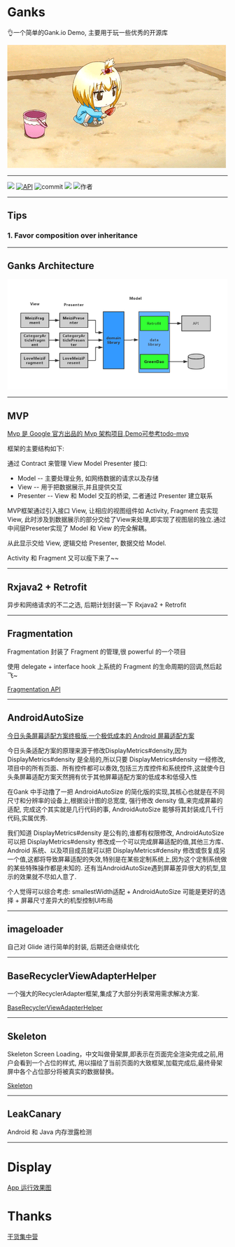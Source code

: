 # Ganks

👌一个简单的Gank.io Demo, 主要用于玩一些优秀的开源库

![](https://github.com/xianfeng92/Ganks/blob/master/images/bugbug.gif)

----------------------------------------------------
![](https://img.shields.io/badge/Build-passing-brightgreen.svg)
[![API](https://img.shields.io/badge/API-28%2B-brightgreen.svg?style=flat)](https://android-arsenal.com/api?level=28)
![commit](https://img.shields.io/github/commit-activity/m/xianfeng92/Ganks.svg)
![](https://img.shields.io/github/repo-size/xianfeng92/Ganks.svg)
![作者](https://img.shields.io/badge/Author-xianfeng92-brightgreen.svg)

----------------------------------------------------

## Tips
### 1. Favor composition over inheritance


----------------------------------------------------
## Ganks Architecture

![Ganks Architecture](https://github.com/xianfeng92/Ganks/blob/master/images/MVP.png)

---------------------------------------------------

## MVP

[Mvp 是 Google 官方出品的 Mvp 架构项目,Demo可参考todo-mvp](https://github.com/googlesamples/android-architecture/tree/todo-mvp/)

框架的主要结构如下:

通过 Contract 来管理 View Model Presenter 接口:

* Model -- 主要处理业务, 如网络数据的请求以及存储
* View --  用于把数据展示,并且提供交互
* Presenter -- View 和 Model 交互的桥梁, 二者通过 Presenter 建立联系

MVP框架通过引入接口 View, 让相应的视图组件如 Activity, Fragment 去实现 View, 此时涉及到数据展示的部分交给了View来处理,即实现了视图层的独立.通过中间层Preseter实现了 Model 和 View 的完全解耦。

从此显示交给 View, 逻辑交给 Presenter, 数据交给 Model. 

Activity 和 Fragment 又可以瘦下来了~~

---------------------------------------------------
## Rxjava2 + Retrofit

异步和网络请求的不二之选, 后期计划封装一下 Rxjava2 + Retrofit

--------------------------------------------------
## Fragmentation

Fragmentation 封装了 Fragment 的管理,很 powerful 的一个项目

使用 delegate + interface hook 上系统的 Fragment 的生命周期的回调,然后起飞~

[Fragmentation API](https://github.com/YoKeyword/Fragmentation/wiki/2.-API)

-------------------------------------------------
## AndroidAutoSize

[今日头条屏幕适配方案终极版,一个极低成本的 Android 屏幕适配方案](https://github.com/JessYanCoding/AndroidAutoSize)

今日头条适配方案的原理来源于修改DisplayMetrics#density,因为 DisplayMetrics#density 是全局的,所以只要 DisplayMetrics#density 一经修改,项目中的所有页面、所有控件都可以奏效,包括三方库控件和系统控件,这就使今日头条屏幕适配方案天然拥有优于其他屏幕适配方案的低成本和低侵入性

在Gank 中手动撸了一把 AndroidAutoSize 的简化版的实现,其核心也就是在不同尺寸和分辨率的设备上,根据设计图的总宽度,
强行修改 density 值,来完成屏幕的适配, 完成这个其实就是几行代码的事, AndroidAutoSize 能够将其封装成几千行代码,实属优秀.

我们知道 DisplayMetrics#density 是公有的,谁都有权限修改, AndroidAutoSize 可以把 DisplayMetrics#density 修改成一个可以完成屏幕适配的值,其他三方库、Android 系统、以及项目成员就可以把 DisplayMetrics#density 修改或恢复成另一个值,这都将导致屏幕适配的失效,特别是在某些定制系统上,因为这个定制系统做的某些特殊操作都是未知的. 还有当AndroidAutoSize遇到屏幕差异很大的机型,显示的效果就不尽如人意了.

个人觉得可以综合考虑: smallestWidth适配 + AndroidAutoSize 可能是更好的选择 + 屏幕尺寸差异大的机型控制UI布局

-------------------------------------------------
## imageloader

自己对 Glide 进行简单的封装, 后期还会继续优化


-----------------------------------------------
## BaseRecyclerViewAdapterHelper

一个强大的RecyclerAdapter框架,集成了大部分列表常用需求解决方案.

[BaseRecyclerViewAdapterHelper](https://github.com/CymChad/BaseRecyclerViewAdapterHelper)

-------------------------------------------------
## Skeleton

Skeleton Screen Loading，中文叫做骨架屏,即表示在页面完全渲染完成之前,用户会看到一个占位的样式,
用以描绘了当前页面的大致框架,加载完成后,最终骨架屏中各个占位部分将被真实的数据替换。

[Skeleton](https://github.com/ethanhua/Skeleton)

--------------------------------------------------
## LeakCanary

Android 和 Java 内存泄露检测

--------------------------------------------------

# Display

[App 运行效果图](https://github.com/xianfeng92/Ganks/blob/master/images/Display.md)
  

# Thanks

[干货集中营](https://gank.io/api)

